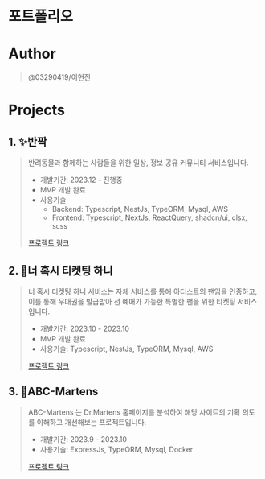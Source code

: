 # 포트폴리오

# Author

> @03290419/이현진

# Projects

## 1. ✨반짝

> 반려동물과 함께하는 사람들을 위한 일상, 정보 공유 커뮤니티 서비스입니다.
>
> - 개발기간: 2023.12 - 진행중
> - MVP 개발 완료
> - 사용기술
>   - Backend: Typescript, NestJs, TypeORM, Mysql, AWS
>   - Frontend: Typescript, NextJs, ReactQuery, shadcn/ui, clsx, scss
>
> [프로젝트 링크](https://github.com/orgs/banzakk/repositories)

## 2. 🔖너 혹시 티켓팅 하니

> 너 혹시 티켓팅 하니 서비스는 자체 서비스를 통해 아티스트의 팬임을 인증하고, 이를 통해 우대권을 발급받아 선 예매가 가능한 특별한 팬을 위한 티켓팅 서비스입니다.
>
> - 개발기간: 2023.10 - 2023.10
> - MVP 개발 완료
> - 사용기술: Typescript, NestJs, TypeORM, Mysql, AWS
>
> [프로젝트 링크](https://github.com/03290419/Ticketing)

## 3. 👞ABC-Martens

> ABC-Martens 는 Dr.Martens 홈페이지를 분석하여 해당 사이트의 기획 의도를 이해하고 개선해보는 프로젝트입니다.
>
> - 개발기간: 2023.9 - 2023.10
> - 사용기술: ExpressJs, TypeORM, Mysql, Docker
>
> [프로젝트 링크](https://github.com/03290419/ABC)

